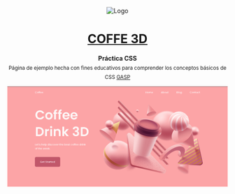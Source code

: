 <p align="center"><img src="https://raw.githubusercontent.com/TaynisRW/Coffe-3D/master/assets/img/coffee-3D.ico" alt="Logo" width="150" height="150" />
</p>
<h1 align="center"><a href="https://coffe3d.netlify.app/" target="_blank">COFFE 3D</a></h1>
<p align="center"><b>Práctica CSS</b></br>
<sub>Página de ejemplo hecha con fines educativos para comprender los conceptos básicos de CSS <a href="https://greensock.com/gsap/"> GASP </a></sub>
</p>

![Coffe3D](https://raw.githubusercontent.com/TaynisRW/Coffe-3D/master/assets/img/DEMO.png "Coffe 3D")
